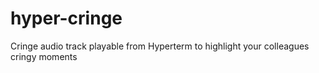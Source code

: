 # hyper-cringe
Cringe audio track playable from Hyperterm to highlight your colleagues cringy moments
